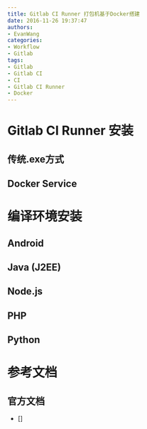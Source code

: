 ```yaml
---
title: Gitlab CI Runner 打包机基于Docker搭建
date: 2016-11-26 19:37:47
authors: 
- EvanWang
categories:
- Workflow
- Gitlab
tags:
- Gitlab
- Gitlab CI
- CI
- Gitlab CI Runner
- Docker
---
```


# Gitlab CI Runner 安装

## 传统.exe方式

## Docker Service

# 编译环境安装

## Android

## Java (J2EE)

## Node.js

## PHP

## Python

# 参考文档

## 官方文档

- []
